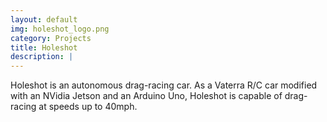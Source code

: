 ```yaml
---
layout: default
img: holeshot_logo.png
category: Projects
title: Holeshot
description: |
---
```

  Holeshot is an autonomous drag-racing car. As a Vaterra R/C car modified with an NVidia Jetson and an Arduino Uno, Holeshot is capable of drag-racing at speeds up to 40mph.
